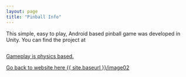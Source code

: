 ```yaml
---
layout: page
title: "Pinball Info"
---
```


This simple, easy to play, Android based pinball game was developed in Unity.
You can find the project at
<div style="display:flex">
    <a href="https://github.com/bobkoto/touchinput1" 
    </a>
</div>


Gameplay is physics based.

Go back to website here {{ site.baseurl }}/image02